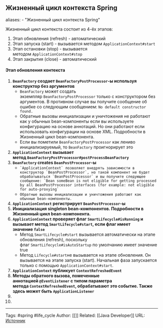 ## Жизненный цикл контекста Spring

aliases: 
	- "Жизненный цикл контекста Spring"

Жизненный цикл контекста состоит из 4-ёх этапов:
1. Этап обновления (refresh) - автоматический
2. Этап запуска (start) - вызывается методом `ApplicationContext#start`
3. Этап остановки (stop) - вызывается методом `ApplicationContext#stop`
4. Этап закрытия (close) - автоматический

#### Этап обновления контекста
1. **`BeanFactory` создает `BeanFactoryPostProcessor`-ы используя конструктор без аргументов**
	- `BeanFactory` может создать экземпляр `BeanFactoryPostProcessor` только с конструктором без аргументов. В противном случае вы получите сообщение об ошибке со следующим сообщением: `No default constructor found.`
	- Обратные вызовы инициализации и уничтожения не работают как у обычных bean-компоненты если вы используете конфигурацию на основе аннотаций. Но они работают если использовать конфигурации на основе XML. Подробности в Жизненный цикл bean-компонента.
	- Если вы пометили `BeanFactoryPostProcessor` как лениво инициализируемый, то `BeanFactory` проигнорирует это
2. **`ApplicationContext` вызывает метод `BeanFactoryPostProcessor#postProcessBeanFactory`**
3. **`BeanFactory` creates `BeanPostProcessor`-ы**
	- `` `ApplicationContext` позволяет внедрять зависимости в конструктор `BeanPostProcessor`, но такой компонент не будет обрабатываться `BeanPostProcessor` и вы получите следующее сообщение: `Bean someBean is not eligible for getting processed by all BeanPostProcessor interfaces (for example: not eligible for auto-proxying` ``
	- `Обратные вызовы инициализации и уничтожения работают как обычные bean-компоненты.`
4. **`ApplicationContext` регистрирует `BeanPostProcessor`-ы**
5.  **Инициализация singleton bean-компонентов. Подробности в Жизненный цикл bean-компонента.**
6. **`ApplicationContext` проверяет флаг `SmartLifecycle#isRunning` и вызывает метод `SmartLifecycle#start`, если флаг имеет значение `false`**
	- Метод `SmartLifecycle#start` вызывается автоматически на этапе обновления (refresh), поскольку флаг `SmartLifecycle#isAutoStartup` по умолчанию имеет значение true
	- Метод `Lifecycle#start`не вызывается на этапе обновления. Он вызывается на этапе запуска (start). Начальная фаза запускается только с помощью `ApplicationContext#start`.
7. **`ApplicationContext` публикует `ContextRefreshedEvent`**
8. **Методы обратного вызова, помеченные аннотацией `@EventListener` с типом параметра метода `ContextRefreshedEvent`, обрабатывают это событие. Также здесь может быть `ApplicationListener`**
9. 
10. 

---
Tags: #spring #life_cycle
Author: [[]]
Related: [[Java Developer]]
URL: [Источник](https://refactoring.guru/ru/design-patterns/java)



